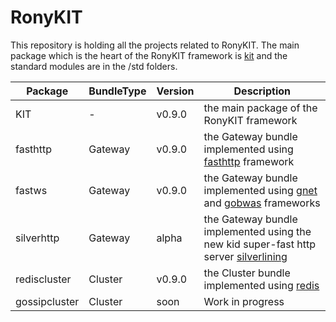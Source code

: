 # RonyKIT

This repository is holding all the projects related to RonyKIT. The main package which is the heart of
the RonyKIT framework is [kit](./kit) and the standard modules are in the /std folders.

| Package       | BundleType | Version | Description                                                                                                                          |
|---------------|------------|---------|--------------------------------------------------------------------------------------------------------------------------------------|
| KIT           | -          | v0.9.0  | the main package of the RonyKIT framework                                                                                            |
| fasthttp      | Gateway    | v0.9.0  | the Gateway bundle implemented using [fasthttp](https://github.com/valyala/fasthttp) framework                                       |
| fastws        | Gateway    | v0.9.0  | the Gateway bundle implemented using [gnet](https://github.com/panjf2000/gnet) and [gobwas](https://github.com/gobwas/ws) frameworks |
| silverhttp    | Gateway    | alpha   | the Gateway bundle implemented using the new kid super-fast http server [silverlining](https://github.com/go-www/silverlining)       |
| rediscluster  | Cluster    | v0.9.0  | the Cluster bundle implemented using [redis](https://github.com/go-redis/redis)                                                      |
| gossipcluster | Cluster    | soon    | Work in progress                                                                                                                     |

